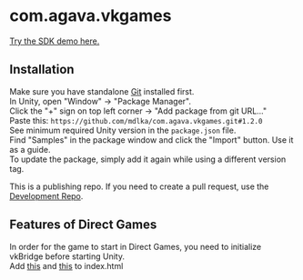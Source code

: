 # com.agava.vkgames
[Try the SDK demo here.](https://vk.com/app51632637)  

## Installation
  
Make sure you have standalone [Git](https://git-scm.com/downloads) installed first.  
In Unity, open "Window" -> "Package Manager".  
Click the "+" sign on top left corner -> "Add package from git URL..."  
Paste this: `https://github.com/mdlka/com.agava.vkgames.git#1.2.0`  
See minimum required Unity version in the `package.json` file.  
Find "Samples" in the package window and click the "Import" button. Use it as a guide.  
To update the package, simply add it again while using a different version tag.  
  
This is a publishing repo. If you need to create a pull request, use the [Development Repo](https://github.com/mdlka/VKGamesUnity).

## Features of Direct Games

In order for the game to start in Direct Games, you need to initialize vkBridge before starting Unity.  
Add [this](https://github.com/mdlka/TestSDK-VK/blob/main/index.html#L9) and [this](https://github.com/mdlka/TestSDK-VK/blob/main/index.html#L118) to index.html
